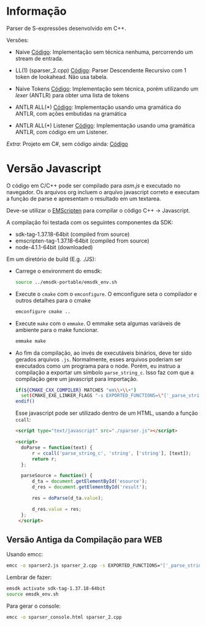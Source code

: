 # Informação

Parser de S-expressões desenvolvido em C++.

Versões:

- Naive [Código](./SExpr/Naive/sparser_naive.cpp): Implementação sem técnica nenhuma, percorrendo um stream de entrada.

- LL(1) (sparser_2.cpp) [Código](./SExpr/LL1/sparser_naive.cpp): Parser Descendente Recursivo com 1 token de lookahead. Não usa tabela.

- Naive Tokens [Código](./SExpr/Naive-Tokens/sparser_naive_tokens.cpp): Implementação sem técnica, porém utilizando um *lexer* (ANTLR) para obter uma lista de tokens

- ANTLR ALL(*) [Código](./SExpr/Antlr/sparser_antlr.cpp): Implementação usando uma gramática do ANTLR, com ações embutidas na gramática

- ANTLR ALL(*) Listener [Código](./SExpr/AntlrListener/sparser_antlr_listener.cpp): Implementação usando uma gramática ANTLR, com código em um Listener.

*Extra*: Projeto em C#, sem código ainda: [Código](./CSharp)

# Versão Javascript

O código em C/C++ pode ser compilado para *asm.js* e executado no navegador. Os arquivos org incluem o arquivo javascript correto e executam a função de parse e apresentam o resultado em um textarea.

Deve-se utilizar o [EMScripten](https://github.com/juj/emsdk) para compilar o código C++ -> Javascript.

A compilação foi testada com os seguintes componentes da SDK:
- sdk-tag-1.37.18-64bit (compiled from source)
- emscripten-tag-1.37.18-64bit (compiled from source)
- node-4.1.1-64bit (downloaded)

Em um diretório de build (E.g. ./JS):

- Carrege o environment do emsdk:
  ```sh
  source ../emsdk-portable/emsdk_env.sh
  ```
- Execute o `cmake` com o `emconfigure`. O emconfigure seta o compilador e outros detalhes para o cmake
  ```sh
  emconfigure cmake ..
  ```
- Execute `make` com o `emmake`. O emmake seta algumas variáveis de ambiente para o make funcionar.
  ```sh
  emmake make
  ```
- Ao fim da compilação, ao invés de executáveis binários, deve ter sido gerados arquivos `.js`. Normalmente, esses arquivos poderiam ser executados como um programa para o node. Porém, eu instruo a compilação a exportar um símbolo `parse_string_c`. Isso faz com que a compilação gere um javascript para importação.
  ```sh
  if(${CMAKE_CXX_COMPILER} MATCHES "em\\+\\+")
    set(CMAKE_EXE_LINKER_FLAGS "-s EXPORTED_FUNCTIONS=\"['_parse_string_c']\"")
  endif()
  ```

  Esse javascript pode ser utilizado dentro de um HTML, usando a função `ccall`:
  ```html
  <script type="text/javascript" src="./sparser.js"></script>

  <script>
    doParse = function(text) {
        r = ccall('parse_string_c', 'string', ['string'], [text]);
        return r;
    };

    parseSource = function() {
        d_ta = document.getElementById('esource');
        d_res = document.getElementById('result');

        res = doParse(d_ta.value);

        d_res.value = res;
    };
   </script>
  ```

## Versão Antiga da Compilação para WEB

Usando emcc:

```sh
emcc -o sparser2.js sparser_2.cpp -s EXPORTED_FUNCTIONS="['_parse_string_c']"
```

Lembrar de fazer:
```sh
emsdk activate sdk-tag-1.37.18-64bit
source emsdk_env.sh
```

Para gerar o console:
```sh
emcc -o sparser_console.html sparser_2.cpp
```
